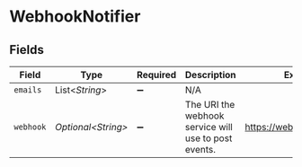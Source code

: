 # WebhookNotifier


## Fields

| Field                                                | Type                                                 | Required                                             | Description                                          | Example                                              |
| ---------------------------------------------------- | ---------------------------------------------------- | ---------------------------------------------------- | ---------------------------------------------------- | ---------------------------------------------------- |
| `emails`                                             | List\<*String*>                                      | :heavy_minus_sign:                                   | N/A                                                  |                                                      |
| `webhook`                                            | *Optional\<String>*                                  | :heavy_minus_sign:                                   | The URI the webhook service will use to post events. | https://webhook.client.com                           |